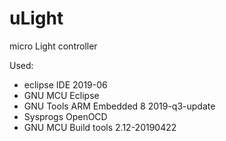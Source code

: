 # uLight
micro Light controller

Used:
 - eclipse IDE 2019-06
 - GNU MCU Eclipse
 - GNU Tools ARM Embedded 8 2019-q3-update
 - Sysprogs OpenOCD
 - GNU MCU Build tools 2.12-20190422
